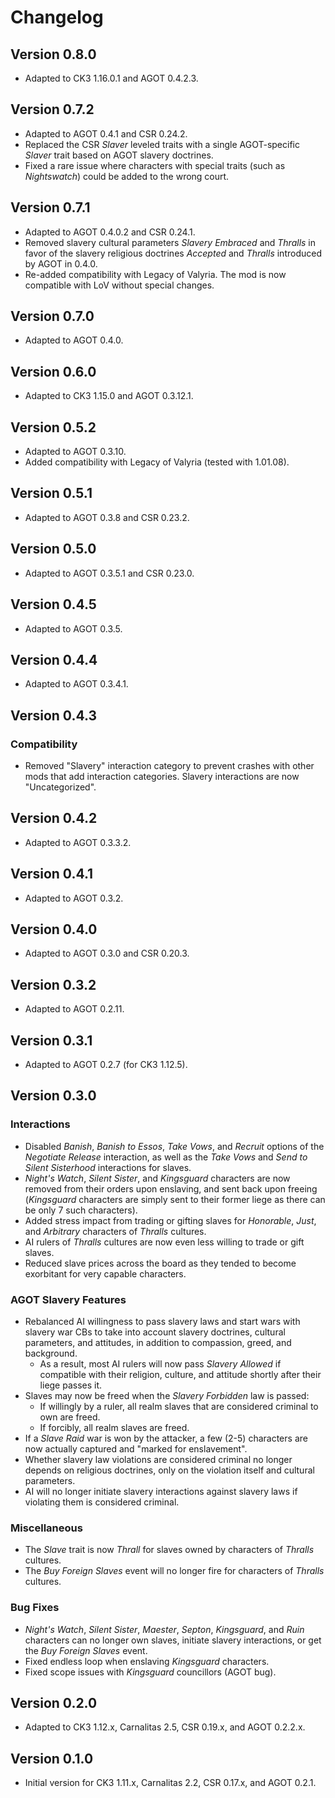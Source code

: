 # Changelog

## Version 0.8.0

* Adapted to CK3 1.16.0.1 and AGOT 0.4.2.3.

## Version 0.7.2

* Adapted to AGOT 0.4.1 and CSR 0.24.2.
* Replaced the CSR *Slaver* leveled traits with a single AGOT-specific *Slaver* trait based on AGOT slavery doctrines.
* Fixed a rare issue where characters with special traits (such as *Nightswatch*) could be added to the wrong court.

## Version 0.7.1

* Adapted to AGOT 0.4.0.2 and CSR 0.24.1.
* Removed slavery cultural parameters *Slavery Embraced* and *Thralls* in favor of the slavery religious doctrines *Accepted* and *Thralls* introduced by AGOT in 0.4.0.
* Re-added compatibility with Legacy of Valyria. The mod is now compatible with LoV without special changes.

## Version 0.7.0

* Adapted to AGOT 0.4.0.

## Version 0.6.0

* Adapted to CK3 1.15.0 and AGOT 0.3.12.1.

## Version 0.5.2

* Adapted to AGOT 0.3.10.
* Added compatibility with Legacy of Valyria (tested with 1.01.08).

## Version 0.5.1

* Adapted to AGOT 0.3.8 and CSR 0.23.2.

## Version 0.5.0

* Adapted to AGOT 0.3.5.1 and CSR 0.23.0.

## Version 0.4.5

* Adapted to AGOT 0.3.5.

## Version 0.4.4

* Adapted to AGOT 0.3.4.1.

## Version 0.4.3

### Compatibility

* Removed "Slavery" interaction category to prevent crashes with other mods that add interaction categories. Slavery interactions are now "Uncategorized".

## Version 0.4.2

* Adapted to AGOT 0.3.3.2.

## Version 0.4.1

* Adapted to AGOT 0.3.2.

## Version 0.4.0

* Adapted to AGOT 0.3.0 and CSR 0.20.3.

## Version 0.3.2

* Adapted to AGOT 0.2.11.

## Version 0.3.1

* Adapted to AGOT 0.2.7 (for CK3 1.12.5).

## Version 0.3.0

### Interactions

* Disabled *Banish*, *Banish to Essos*, *Take Vows*, and *Recruit* options of the *Negotiate Release* interaction, as well as the *Take Vows* and *Send to Silent Sisterhood* interactions for slaves.
* *Night's Watch*, *Silent Sister*, and *Kingsguard* characters are now removed from their orders upon enslaving, and sent back upon freeing (*Kingsguard* characters are simply sent to their former liege as there can be only 7 such characters).
* Added stress impact from trading or gifting slaves for *Honorable*, *Just*, and *Arbitrary* characters of *Thralls* cultures.
* AI rulers of *Thralls* cultures are now even less willing to trade or gift slaves.
* Reduced slave prices across the board as they tended to become exorbitant for very capable characters.

### AGOT Slavery Features

* Rebalanced AI willingness to pass slavery laws and start wars with slavery war CBs to take into account slavery doctrines, cultural parameters, and attitudes, in addition to compassion, greed, and background.
  * As a result, most AI rulers will now pass *Slavery Allowed* if compatible with their religion, culture, and attitude shortly after their liege passes it.
* Slaves may now be freed when the *Slavery Forbidden* law is passed:
  * If willingly by a ruler, all realm slaves that are considered criminal to own are freed.
  * If forcibly, all realm slaves are freed.
* If a *Slave Raid* war is won by the attacker, a few (2-5) characters are now actually captured and "marked for enslavement".
* Whether slavery law violations are considered criminal no longer depends on religious doctrines, only on the violation itself and cultural parameters.
* AI will no longer initiate slavery interactions against slavery laws if violating them is considered criminal.

### Miscellaneous

* The *Slave* trait is now *Thrall* for slaves owned by characters of *Thralls* cultures.
* The *Buy Foreign Slaves* event will no longer fire for characters of *Thralls* cultures.

### Bug Fixes

* *Night's Watch*, *Silent Sister*, *Maester*, *Septon*, *Kingsguard*, and *Ruin* characters can no longer own slaves, initiate slavery interactions, or get the *Buy Foreign Slaves* event.
* Fixed endless loop when enslaving *Kingsguard* characters.
* Fixed scope issues with *Kingsguard* councillors (AGOT bug).

## Version 0.2.0

* Adapted to CK3 1.12.x, Carnalitas 2.5, CSR 0.19.x, and AGOT 0.2.2.x.

## Version 0.1.0

* Initial version for CK3 1.11.x, Carnalitas 2.2, CSR 0.17.x, and AGOT 0.2.1.
